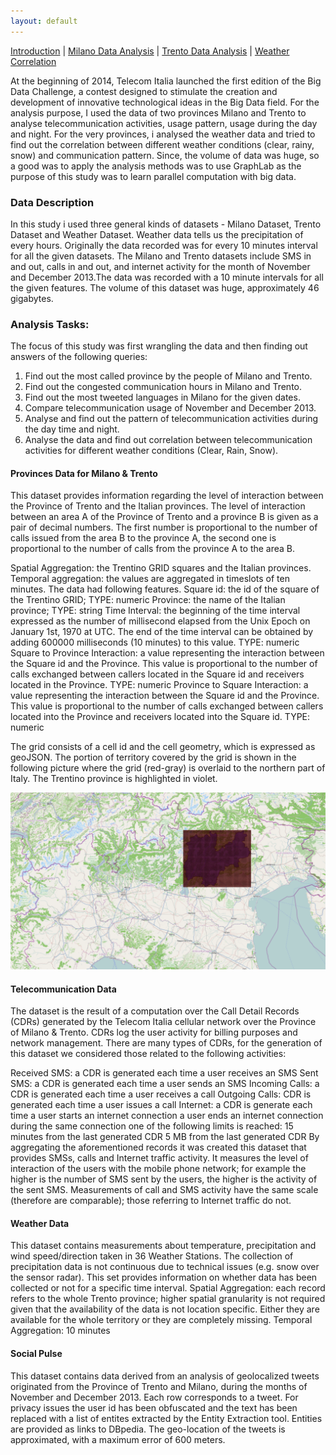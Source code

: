 ```yaml
---
layout: default
---
```


[Introduction](./index.html) | [Milano Data Analysis](./pages/milano.html) | [Trento Data Analysis](./pages/trento.html) | [Weather Correlation](./pages/correlation.html)

At the beginning of 2014, Telecom Italia launched the first edition of the Big Data Challenge, a contest designed to stimulate the creation and development of innovative technological ideas in the Big Data field. For the analysis purpose, I used the data of two provinces Milano and Trento to analyse telecommunication activities, usage pattern, usage during the day and night. For the very provinces, i analysed the weather data and tried to find out the correlation between different weather conditions (clear, rainy, snow) and communication pattern. Since, the volume of data was huge, so a good was to apply the analysis methods was to use GraphLab as the purpose of this study was to learn parallel computation with big data. 

### Data Description

In this study i used three general kinds of datasets - Milano Dataset, Trento Dataset and Weather Dataset. Weather data tells us the precipitation of every hours. Originally the data recorded was for every 10 minutes interval for all the given datasets. The Milano and Trento datasets include SMS in and out, calls in and out, and internet activity for the month of November and December 2013.The data was recorded with a 10 minute intervals for all the given features. The volume of this dataset was huge, approximately 46 gigabytes.

### Analysis Tasks:

The focus of this study was first wrangling the data and then finding out answers of the following queries:
1. Find out the most called province by the people of Milano and Trento.
2. Find out the congested communication hours in Milano and Trento.
3. Find out the most tweeted languages in Milano for the given dates.
4. Compare telecommunication usage of November and December 2013.
5. Analyse and find out the pattern of telecommunication activities during the day time and night.
6. Analyse the data and find out correlation between telecommunication activities for different weather conditions (Clear, Rain, Snow). 



#### Provinces Data for Milano & Trento

This dataset provides information regarding the level of interaction between the Province of Trento and the Italian provinces.
The level of interaction between an area A of the Province of Trento and a province B is given as a pair of decimal numbers. The first number is proportional to the number of calls issued from the area B to the province A, the second one is proportional to the number of calls from the province A to the area B.

Spatial Aggregation: the Trentino GRID squares and the Italian provinces.
Temporal aggregation: the values are aggregated in timeslots of ten minutes.
The data had following features.
Square id: the id of the square of the Trentino GRID; TYPE: numeric
Province: the name of the Italian province; TYPE: string
Time Interval:  the beginning of the time interval expressed as the number of millisecond elapsed from the Unix Epoch on January 1st, 1970 at UTC. The end of the time interval can be obtained by adding 600000 milliseconds (10 minutes) to this value. TYPE: numeric
Square to Province Interaction: a value representing the interaction between the Square id and the Province. This value is proportional to the number of calls exchanged between callers located in the Square id and receivers located in the Province. TYPE: numeric
Province to Square Interaction: a value representing the interaction between the Square id and the Province. This value is proportional to the number of calls exchanged between callers located into the Province and receivers located into the Square id. TYPE: numeric

The grid consists of a cell id and the cell geometry, which is  expressed as geoJSON. The portion of territory covered by the grid is shown in the following picture where the grid (red-gray) is overlaid to the northern part of Italy. The Trentino province is highlighted in violet.

![Trento Grid](./assets/images/trentino-grid-img2.png)


#### Telecommunication Data 

The dataset is the result of a computation over the Call Detail Records (CDRs) generated by the Telecom Italia cellular network over the Province of Milano & Trento. CDRs log the user activity for billing purposes and network management. There are many types of CDRs, for the generation of this dataset we considered those related to the following activities:

Received SMS: a CDR is generated each time a user receives an SMS
Sent SMS: a CDR is generated each time a user sends an SMS
Incoming Calls: a CDR is generated each time a user receives a call
Outgoing Calls: CDR is generated each time a user issues a call
Internet: a CDR is generate each time
a user starts an internet connection
a user ends an internet connection
during the same connection one of the following limits is reached:​
15 minutes from the last generated CDR
5 MB from the last generated CDR
By aggregating the aforementioned records it was created this dataset that provides SMSs, calls and Internet traffic activity. It measures the level of interaction of the users with the mobile phone network; for example the higher is the number of SMS sent by the users, the higher is the activity of the sent SMS. Measurements of call and SMS activity have the same scale (therefore are comparable); those referring to Internet traffic do not. 

#### Weather Data

This dataset contains measurements about temperature, precipitation and wind speed/direction taken in 36 Weather Stations. The collection of precipitation data is not continuous due to technical issues (e.g. snow over the sensor radar). This set provides information on whether data has been collected or not for a specific time interval.
Spatial Aggregation: each record refers to the whole Trento province; higher spatial granularity is not required given that the availability of the data is not location specific. Either they are available for the whole territory or they are completely missing.
Temporal Aggregation: 10 minutes

#### Social Pulse
This dataset contains data derived from an analysis of geolocalized tweets originated from the Province of Trento and Milano, during the months of November and December 2013.
Each row corresponds to a tweet. For privacy issues the user id has been obfuscated and the text has been replaced with a list of entites extracted by the Entity Extraction tool. Entities are provided as links to DBpedia. The geo-location of the tweets is approximated, with a maximum error of 600 meters.
